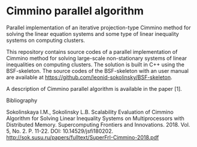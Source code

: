 # Cimmino parallel algorithm
Parallel implementation of an iterative projection-type Cimmino method for solving the linear equation systems and some type of linear inequality systems on computing clusters.

This repository contains source codes of a parallel implementation of Cimmino method for solving large-scale non-stationary systems of linear inequalities on computing clusters. The solution is built in C++ using the BSF-skeleton. The source codes of the BSF-skeleton with an user manual are available at https://github.com/leonid-sokolinsky/BSF-skeleton.

A description of Cimmino parallel algorithm is available in the paper [1].

Bibliography

Sokolinskaya I.M., Sokolinsky L.B. Scalability Evaluation of Cimmino Algorithm for Solving Linear Inequality Systems on Multiprocessors with Distributed Memory. Supercomputing Frontiers and Innovations. 2018. Vol. 5, No. 2. P. 11-22. DOI: 10.14529/jsfi180202. http://sok.susu.ru/papers/fulltext/SuperFrI-Cimmino-2018.pdf

